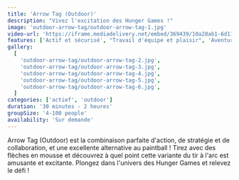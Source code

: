 ```yaml
---
title: 'Arrow Tag (Outdoor)'
description: "Vivez l'excitation des Hunger Games !"
image: 'outdoor-arrow-tag/outdoor-arrow-tag-1.jpg'
video-url: 'https://iframe.mediadelivery.net/embed/369439/10a28ab1-6d11-4018-96a5-287dc7650b16'
features: ['Actif et sécurisé', "Travail d'équipe et plaisir", 'Aventureux']
gallery:
  [
    'outdoor-arrow-tag/outdoor-arrow-tag-2.jpg',
    'outdoor-arrow-tag/outdoor-arrow-tag-3.jpg',
    'outdoor-arrow-tag/outdoor-arrow-tag-4.jpg',
    'outdoor-arrow-tag/outdoor-arrow-tag-5.jpg',
    'outdoor-arrow-tag/outdoor-arrow-tag-6.jpg',
  ]
categories: ['actief', 'outdoor']
duration: '30 minutes - 2 heures'
groupSize: '4-100 people'
availability: 'Sur demande'
---
```


Arrow Tag (Outdoor) est la combinaison parfaite d'action, de stratégie et de collaboration, et une excellente alternative au paintball ! Tirez avec des flèches en mousse et découvrez à quel point cette variante du tir à l'arc est amusante et excitante. Plongez dans l'univers des Hunger Games et relevez le défi !

